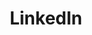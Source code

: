 ---
id: 5
title: LinkedIn
description: 
icon: img/icons/linkedin32x32.png
link: https://www.linkedin.com/company/vvvv-group
alt: Do big business on LinkedIn
follow: true
---